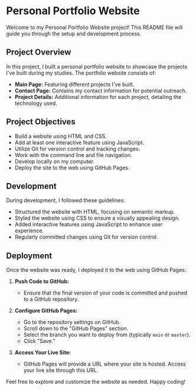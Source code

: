 # Personal Portfolio Website

Welcome to my Personal Portfolio Website project! This README file will guide you through the setup and development process.

## Project Overview

In this project, I built a personal portfolio website to showcase the projects I've built during my studies. The portfolio website consists of:

- **Main Page:** Featuring different projects I've built.
- **Contact Page:** Contains my contact information for potential outreach.
- **Project Details:** Additional information for each project, detailing the technology used.

## Project Objectives

- Build a website using HTML and CSS.
- Add at least one interactive feature using JavaScript.
- Utilize Git for version control and tracking changes.
- Work with the command line and file navigation.
- Develop locally on my computer.
- Deploy the site to the web using GitHub Pages.

## Development

During development, I followed these guidelines:

- Structured the website with HTML, focusing on semantic markup.
- Styled the website using CSS to ensure a visually appealing design.
- Added interactive features using JavaScript to enhance user experience.
- Regularly committed changes using Git for version control.

## Deployment

Once the website was ready, I deployed it to the web using GitHub Pages:

1. **Push Code to GitHub:**
   - Ensure that the final version of your code is committed and pushed to a GitHub repository.

2. **Configure GitHub Pages:**
   - Go to the repository settings on GitHub.
   - Scroll down to the "GitHub Pages" section.
   - Select the branch you want to deploy from (typically `main` or `master`).
   - Click "Save."

3. **Access Your Live Site:**
   - GitHub Pages will provide a URL where your site is hosted. Access your live site through this URL.

Feel free to explore and customize the website as needed. Happy coding!
